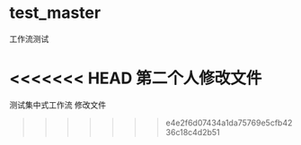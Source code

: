 # test_master
工作流测试



<<<<<<< HEAD
第二个人修改文件
=======
测试集中式工作流
修改文件
>>>>>>> e4e2f6d07434a1da75769e5cfb4236c18c4d2b51

